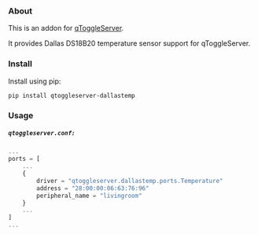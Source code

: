 ### About

This is an addon for [qToggleServer](https://github.com/qtoggle/qtoggleserver).

It provides Dallas DS18B20 temperature sensor support for qToggleServer.


### Install

Install using pip:

    pip install qtoggleserver-dallastemp


### Usage

##### `qtoggleserver.conf:`
``` javascript
...
ports = [
    ...
    {
        driver = "qtoggleserver.dallastemp.ports.Temperature"
        address = "28:00:00:06:63:76:96"
        peripheral_name = "livingroom"
    }
    ...
]
...
```
